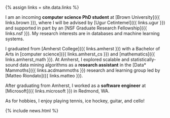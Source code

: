 {% assign links = site.data.links %}

I am an incoming **computer science PhD student** at [Brown University]({{
links.brown }}), where I will be advised by [Ugur Cetintemel]({{ links.ugur }})
and supported in part by an [NSF Graduate Research Fellowship]({{ links.nsf }}).
My research interests are in databases and machine learning systems.

I graduated from [Amherst College]({{ links.amherst }}) with a Bachelor of Arts
in [computer science]({{ links.amherst_cs }}) and [mathematics]({{
links.amherst_math }}). At Amherst, I explored scalable and statistically-sound
data mining algorithms as a **research assistant** in the [Data* Mammoths]({{
links.acdmammoths }}) research and learning group led by [Matteo Riondato]({{
links.matteo }}).

After graduating from Amherst, I worked as a **software engineer** at
[Microsoft]({{ links.microsoft }}) in Redmond, WA.

As for hobbies, I enjoy playing tennis, ice hockey, guitar, and cello!

{% include news.html %}
